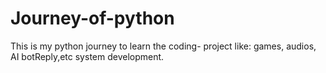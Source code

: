 # Journey-of-python
This is my python journey to learn the coding- project like: games, audios, AI botReply,etc system development.
